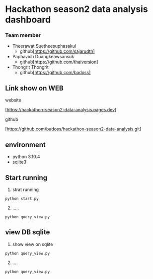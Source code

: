 # Hackathon season2 data analysis dashboard


### Team member

- Theerawat Suetheesuphasakul 
    - github[https://github.com/sajarudth]
- Paphavich Duangkeawsansuk
    - github[https://github.com/thaiversion]
- Thongrit Thongrit
    - github[https://github.com/badoss]

## Link show on WEB

website

[https://hackathon-season2-data-analysis.pages.dev]

github

[https://github.com/badoss/hackathon-season2-data-analysis.git]


## environment 
- python 3.10.4
- sqlite3 

## Start running

1. strat running 
``` 
python start.py 
```

2. .....
``` 
python query_view.py 
```




## view DB sqlite

1. show view on sqlite
``` 
python query_view.py 
```
2. ....

``` 
python query_view.py 
```
